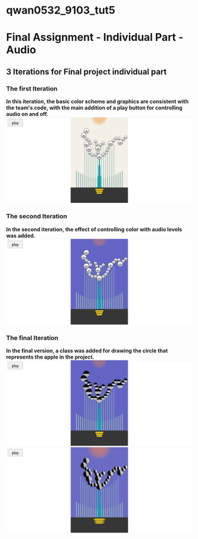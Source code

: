 # qwan0532_9103_tut5

# Final Assignment - Individual Part - Audio

## 3 Iterations for Final project individual part

### The first Iteration
**In this iteration, the basic color scheme and graphics are consistent with the team's code, with the main addition of a play button for controlling audio on and off.**
![Interation 1](/IDEA9103_Final_Individual_Part_Audio/README/assets/iteration1.png "the first iteration")

### The second Iteration
**In the second iteration, the effect of controlling color with audio levels was added.**
![Interation 2](/IDEA9103_Final_Individual_Part_Audio/README/assets/iteration2.png "the first iteration")

### The final Iteration
**In the final version, a class was added for drawing the circle that represents the apple in the project.**
![Interation 3 - in pause](/IDEA9103_Final_Individual_Part_Audio/README/assets/iteration3final.png "the final iteration and the audio is paused")
![Interation 3 - in playing](/IDEA9103_Final_Individual_Part_Audio/README/assets/iteration3playing.png "the final iteration and the audio is playing")